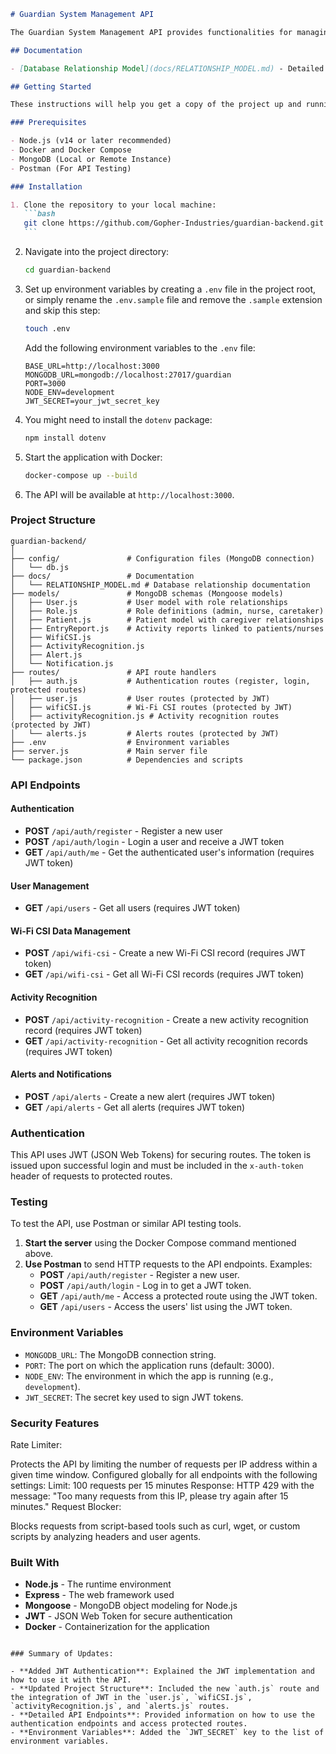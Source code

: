 ````markdown
# Guardian System Management API

The Guardian System Management API provides functionalities for managing user data

## Documentation

- [Database Relationship Model](docs/RELATIONSHIP_MODEL.md) - Detailed documentation of entity relationships, constraints, and business rules

## Getting Started

These instructions will help you get a copy of the project up and running on your local machine for development and testing purposes.

### Prerequisites

- Node.js (v14 or later recommended)
- Docker and Docker Compose
- MongoDB (Local or Remote Instance)
- Postman (For API Testing)

### Installation

1. Clone the repository to your local machine:
   ```bash
   git clone https://github.com/Gopher-Industries/guardian-backend.git
   ```
````

2. Navigate into the project directory:

   ```bash
   cd guardian-backend
   ```

3. Set up environment variables by creating a `.env` file in the project root, or simply rename the `.env.sample` file and remove the `.sample` extension and skip this step:

   ```bash
   touch .env
   ```

   Add the following environment variables to the `.env` file:

   ```plaintext
   BASE_URL=http://localhost:3000
   MONGODB_URL=mongodb://localhost:27017/guardian
   PORT=3000
   NODE_ENV=development
   JWT_SECRET=your_jwt_secret_key
   ```

4. You might need to install the `dotenv` package:

   ```bash
   npm install dotenv
   ```

5. Start the application with Docker:

   ```bash
   docker-compose up --build
   ```

6. The API will be available at `http://localhost:3000`.

### Project Structure

```
guardian-backend/
│
├── config/               # Configuration files (MongoDB connection)
│   └── db.js
├── docs/                 # Documentation
│   └── RELATIONSHIP_MODEL.md # Database relationship documentation
├── models/               # MongoDB schemas (Mongoose models)
│   ├── User.js           # User model with role relationships
│   ├── Role.js           # Role definitions (admin, nurse, caretaker)
│   ├── Patient.js        # Patient model with caregiver relationships
│   ├── EntryReport.js    # Activity reports linked to patients/nurses
│   ├── WifiCSI.js
│   ├── ActivityRecognition.js
│   ├── Alert.js
│   └── Notification.js
├── routes/               # API route handlers
│   ├── auth.js           # Authentication routes (register, login, protected routes)
│   ├── user.js           # User routes (protected by JWT)
│   ├── wifiCSI.js        # Wi-Fi CSI routes (protected by JWT)
│   ├── activityRecognition.js # Activity recognition routes (protected by JWT)
│   └── alerts.js         # Alerts routes (protected by JWT)
├── .env                  # Environment variables
├── server.js             # Main server file
└── package.json          # Dependencies and scripts
```

### API Endpoints

#### Authentication

- **POST** `/api/auth/register` - Register a new user
- **POST** `/api/auth/login` - Login a user and receive a JWT token
- **GET** `/api/auth/me` - Get the authenticated user's information (requires JWT token)

#### User Management

- **GET** `/api/users` - Get all users (requires JWT token)

#### Wi-Fi CSI Data Management

- **POST** `/api/wifi-csi` - Create a new Wi-Fi CSI record (requires JWT token)
- **GET** `/api/wifi-csi` - Get all Wi-Fi CSI records (requires JWT token)

#### Activity Recognition

- **POST** `/api/activity-recognition` - Create a new activity recognition record (requires JWT token)
- **GET** `/api/activity-recognition` - Get all activity recognition records (requires JWT token)

#### Alerts and Notifications

- **POST** `/api/alerts` - Create a new alert (requires JWT token)
- **GET** `/api/alerts` - Get all alerts (requires JWT token)

### Authentication

This API uses JWT (JSON Web Tokens) for securing routes. The token is issued upon successful login and must be included in the `x-auth-token` header of requests to protected routes.

### Testing

To test the API, use Postman or similar API testing tools.

1. **Start the server** using the Docker Compose command mentioned above.
2. **Use Postman** to send HTTP requests to the API endpoints. Examples:
   - **POST** `/api/auth/register` - Register a new user.
   - **POST** `/api/auth/login` - Log in to get a JWT token.
   - **GET** `/api/auth/me` - Access a protected route using the JWT token.
   - **GET** `/api/users` - Access the users' list using the JWT token.

### Environment Variables

- `MONGODB_URL`: The MongoDB connection string.
- `PORT`: The port on which the application runs (default: 3000).
- `NODE_ENV`: The environment in which the app is running (e.g., `development`).
- `JWT_SECRET`: The secret key used to sign JWT tokens.

### Security Features

Rate Limiter:

Protects the API by limiting the number of requests per IP address within a given time window.
Configured globally for all endpoints with the following settings:
Limit: 100 requests per 15 minutes
Response: HTTP 429 with the message: "Too many requests from this IP, please try again after 15 minutes."
Request Blocker:

Blocks requests from script-based tools such as curl, wget, or custom scripts by analyzing headers and user agents.

### Built With

- **Node.js** - The runtime environment
- **Express** - The web framework used
- **Mongoose** - MongoDB object modeling for Node.js
- **JWT** - JSON Web Token for secure authentication
- **Docker** - Containerization for the application

```

### Summary of Updates:

- **Added JWT Authentication**: Explained the JWT implementation and how to use it with the API.
- **Updated Project Structure**: Included the new `auth.js` route and the integration of JWT in the `user.js`, `wifiCSI.js`, `activityRecognition.js`, and `alerts.js` routes.
- **Detailed API Endpoints**: Provided information on how to use the authentication endpoints and access protected routes.
- **Environment Variables**: Added the `JWT_SECRET` key to the list of environment variables.
```
